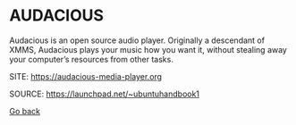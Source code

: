 # AUDACIOUS

 Audacious is an open source audio player. Originally 
 a descendant of XMMS, Audacious plays your music how 
 you want it, without stealing away your computer’s 
 resources from other tasks.
 
 SITE: https://audacious-media-player.org

 SOURCE: https://launchpad.net/~ubuntuhandbook1

 [Go back](./)
